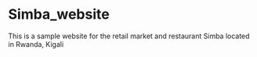 # Simba_website
This is a sample website for the retail market and restaurant Simba located in Rwanda, Kigali

